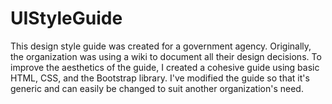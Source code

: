 # UIStyleGuide
This design style guide was created for a government agency.  Originally, the organization was using a wiki to document all their design decisions.
To improve the aesthetics of the guide, I created a cohesive guide using basic HTML, CSS, and the Bootstrap library.  I've modified the guide so that it's generic and can easily be changed to suit another organization's need.

